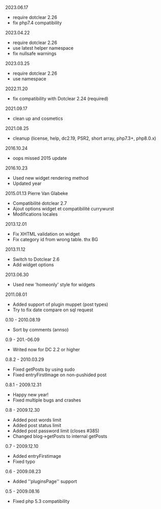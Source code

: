 2023.06.17
- require dotclear 2.26
- fix php7.4 compatibility

2023.04.22
- require dotclear 2.26
- use latest helper namespace
- fix nullsafe warnings

2023.03.25
- require dotclear 2.26
- use namespace

2022.11.20
- fix compatibility with Dotclear 2.24 (required)

2021.09.17
- clean up and cosmetics

2021.08.25
- cleanup (license, help, dc2.19, PSR2, short array, php7.3+, php8.0.x)

2016.10.24
- oops missed 2015 update

2016.10.23
- Used new widget rendering method
- Updated year 

2015.01.13 Pierre Van Glabeke 
- Compatibilité dotclear 2.7 
- Ajout options widget et compatibilité currywurst 
- Modifications locales 

2013.12.01
- Fix XHTML validation on widget
- Fix category id from wrong table. thx BG

2013.11.12
- Switch to Dotclear 2.6
- Add widget options

2013.06.30
- Used new 'homeonly' style for widgets

2011.08.01
- Added support of plugin muppet (post types)
- Try to fix date compare on sql request

0.10 - 2010.08.19
- Sort by comments (annso)

0.9 - 201.-06.09
- Writed now for DC 2.2 or higher

0.8.2 - 2010.03.29
- Fixed getPosts by using sudo
- Fixed entryFirstImage on non-pushided post

0.8.1 - 2009.12.31
- Happy new year!
- Fixed multiple bugs and crashes

0.8 - 2009.12.30
- Added post words limit
- Added post status limit
- Added post password limit (closes #385)
- Changed blog->getPosts to internal getPosts

0.7 - 2009.12.10
- Added entryFirstimage
- Fixed typo

0.6 - 2009.08.23
- Added ''pluginsPage'' support

0.5 - 2009.08.16
- Fixed php 5.3 compatibility
